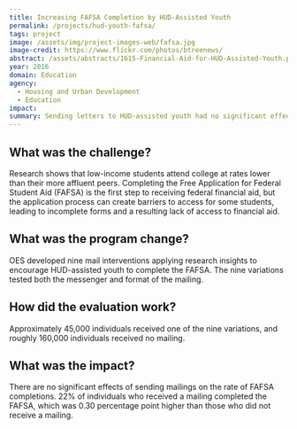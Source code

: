 ```yaml
---
title: Increasing FAFSA Completion by HUD-Assisted Youth
permalink: /projects/hud-youth-fafsa/
tags: project
image: /assets/img/project-images-web/fafsa.jpg
image-credit: https://www.flickr.com/photos/btreenews/
abstract: /assets/abstracts/1615-Financial-Aid-for-HUD-Assisted-Youth.pdf
year: 2016
domain: Education
agency: 
  - Housing and Urban Development
  - Education
impact:
summary: Sending letters to HUD-assisted youth had no significant effect on FAFSA completion rates.
---
```

## What was the challenge?

Research shows that low-income students attend college at rates lower than their more affluent peers. Completing the Free Application for Federal Student Aid (FAFSA) is the first step to receiving federal financial aid, but the application process can create barriers to access for some students, leading to incomplete forms and a resulting lack of access to financial aid. 

## What was the program change?

OES developed nine mail interventions applying research insights to encourage HUD-assisted youth to complete the FAFSA. The nine variations tested both the messenger and format of the mailing.

## How did the evaluation work?

Approximately 45,000 individuals received one of the nine variations, and roughly 160,000 individuals received no mailing.

## What was the impact?

There are no significant effects of sending mailings on the rate of FAFSA completions. 22% of individuals who received a mailing completed the FAFSA, which was 0.30 percentage point higher than those who did not receive a mailing. 
